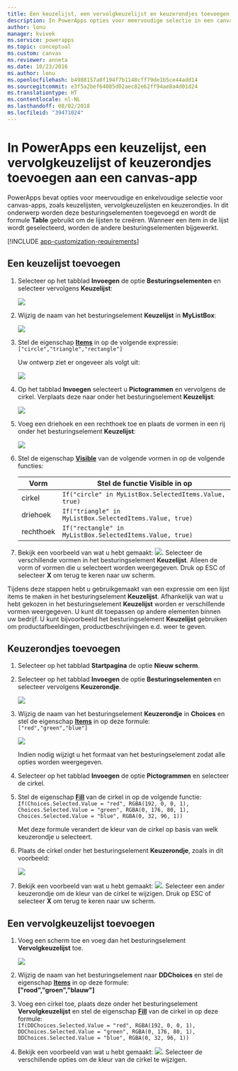 ```yaml
---
title: Een keuzelijst, een vervolgkeuzelijst en keuzerondjes toevoegen aan een canvas-app | Microsoft Docs
description: In PowerApps opties voor meervoudige selectie in een canvas-app maken of configureren
author: lonu
manager: kvivek
ms.service: powerapps
ms.topic: conceptual
ms.custom: canvas
ms.reviewer: anneta
ms.date: 10/23/2016
ms.author: lonu
ms.openlocfilehash: b4988157a8f194f7b1148cff79de1b5ce44add14
ms.sourcegitcommit: e3f5a2bef64085d02aec82e62ff94ae8a4d01d24
ms.translationtype: HT
ms.contentlocale: nl-NL
ms.lasthandoff: 08/02/2018
ms.locfileid: "39471024"
---
```

# <a name="add-a-list-box-a-drop-down-list-or-radio-buttons-to-a-canvas-app-in-powerapps"></a>In PowerApps een keuzelijst, een vervolgkeuzelijst of keuzerondjes toevoegen aan een canvas-app

PowerApps bevat opties voor meervoudige en enkelvoudige selectie voor canvas-apps, zoals keuzelijsten, vervolgkeuzelijsten en keuzerondjes. In dit onderwerp worden deze besturingselementen toegevoegd en wordt de formule **Table** gebruikt om de lijsten te creëren. Wanneer een item in de lijst wordt geselecteerd, worden de andere besturingselementen bijgewerkt.

[!INCLUDE [app-customization-requirements](../../includes/app-customization-requirements.md)]

## <a name="add-a-list-box"></a>Een keuzelijst toevoegen

1. Selecteer op het tabblad **Invoegen** de optie **Besturingselementen** en selecteer vervolgens **Keuzelijst**:  

    ![][2]  

2. Wijzig de naam van het besturingselement **Keuzelijst** in **MyListBox**:  

    ![][3]

3. Stel de eigenschap **[Items](controls/properties-core.md)** in op de volgende expressie:  
   ```["circle","triangle","rectangle"]```  <br/>

    Uw ontwerp ziet er ongeveer als volgt uit:

    ![][4]

4. Op het tabblad **Invoegen** selecteert u **Pictogrammen** en vervolgens de cirkel. Verplaats deze naar onder het besturingselement **Keuzelijst**:

    ![][5]  

5. Voeg een driehoek en een rechthoek toe en plaats de vormen in een rij onder het besturingselement **Keuzelijst**:

    ![][6]  

6. Stel de eigenschap **[Visible](controls/properties-core.md)** van de volgende vormen in op de volgende functies:  

   | Vorm | Stel de functie Visible in op |
   | --- | --- |
   | cirkel |```If("circle" in MyListBox.SelectedItems.Value, true)``` |
   | driehoek |```If("triangle" in MyListBox.SelectedItems.Value, true)``` |
   | rechthoek |```If("rectangle" in MyListBox.SelectedItems.Value, true)``` |

7. Bekijk een voorbeeld van wat u hebt gemaakt: ![][1]. Selecteer de verschillende vormen in het besturingselement **Keuzelijst**. Alleen de vorm of vormen die u selecteert worden weergegeven. Druk op ESC of selecteer **X** om terug te keren naar uw scherm.

Tijdens deze stappen hebt u gebruikgemaakt van een expressie om een lijst items te maken in het besturingselement **Keuzelijst**. Afhankelijk van wat u hebt gekozen in het besturingselement **Keuzelijst** worden er verschillende vormen weergegeven. U kunt dit toepassen op andere elementen binnen uw bedrijf. U kunt bijvoorbeeld het besturingselement **Keuzelijst** gebruiken om productafbeeldingen, productbeschrijvingen e.d. weer te geven.

## <a name="add-radio-buttons"></a>Keuzerondjes toevoegen
1. Selecteer op het tabblad **Startpagina** de optie **Nieuw scherm**.

2. Selecteer op het tabblad **Invoegen** de optie **Besturingselementen** en selecteer vervolgens **Keuzerondje**.

    ![][10]  

3. Wijzig de naam van het besturingselement **Keuzerondje** in **Choices** en stel de eigenschap **[Items](controls/properties-core.md)** in op deze formule:  
   ```["red","green","blue"]```  <br/>

    ![][12]  

    Indien nodig wijzigt u het formaat van het besturingselement zodat alle opties worden weergegeven.

4. Selecteer op het tabblad **Invoegen** de optie **Pictogrammen** en selecteer de cirkel.

5. Stel de eigenschap **[Fill](controls/properties-color-border.md)** van de cirkel in op de volgende functie:  
   ```If(Choices.Selected.Value = "red", RGBA(192, 0, 0, 1), Choices.Selected.Value = "green", RGBA(0, 176, 80, 1), Choices.Selected.Value = "blue", RGBA(0, 32, 96, 1))```  

    Met deze formule verandert de kleur van de cirkel op basis van welk keuzerondje u selecteert.

6. Plaats de cirkel onder het besturingselement **Keuzerondje**, zoals in dit voorbeeld:

    ![][14]  

7. Bekijk een voorbeeld van wat u hebt gemaakt: ![][1]. Selecteer een ander keuzerondje om de kleur van de cirkel te wijzigen. Druk op ESC of selecteer **X** om terug te keren naar uw scherm.

## <a name="add-a-drop-down-list"></a>Een vervolgkeuzelijst toevoegen
1. Voeg een scherm toe en voeg dan het besturingselement **Vervolgkeuzelijst** toe.

    ![][15]  

2. Wijzig de naam van het besturingselement naar **DDChoices** en stel de eigenschap **[Items](controls/properties-core.md)** in op deze formule:<br>
   **["rood","groen","blauw"]**

3. Voeg een cirkel toe, plaats deze onder het besturingselement **Vervolgkeuzelijst** en stel de eigenschap **[Fill](controls/properties-color-border.md)** van de cirkel in op deze formule:  
   ```If(DDChoices.Selected.Value = "red", RGBA(192, 0, 0, 1), DDChoices.Selected.Value = "green", RGBA(0, 176, 80, 1), DDChoices.Selected.Value = "blue", RGBA(0, 32, 96, 1))```

4. Bekijk een voorbeeld van wat u hebt gemaakt: ![][1]. Selecteer de verschillende opties om de kleur van de cirkel te wijzigen.

[1]: ./media/add-list-box-drop-down-list-radio-button/preview.png
[2]: ./media/add-list-box-drop-down-list-radio-button/listbox.png
[3]: ./media/add-list-box-drop-down-list-radio-button/renamelistbox.png
[4]: ./media/add-list-box-drop-down-list-radio-button/itemslistbox.png
[5]: ./media/add-list-box-drop-down-list-radio-button/circle.png
[6]: ./media/add-list-box-drop-down-list-radio-button/allshapes.png
[10]: ./media/add-list-box-drop-down-list-radio-button/radiobutton.png
[12]: ./media/add-list-box-drop-down-list-radio-button/itemsradio.png
[14]: ./media/add-list-box-drop-down-list-radio-button/radiocircle.png
[15]: ./media/add-list-box-drop-down-list-radio-button/dropdown.png
